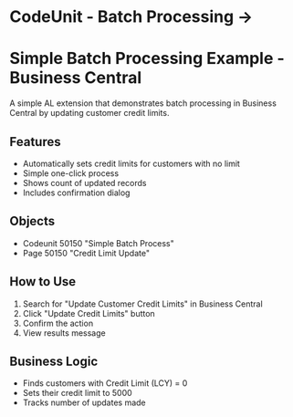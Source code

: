 
# CodeUnit - Batch Processing ->


# Simple Batch Processing Example - Business Central

A simple AL extension that demonstrates batch processing in Business Central by updating customer credit limits.

## Features

- Automatically sets credit limits for customers with no limit
- Simple one-click process
- Shows count of updated records
- Includes confirmation dialog

## Objects

- Codeunit 50150 "Simple Batch Process"
- Page 50150 "Credit Limit Update"

## How to Use

1. Search for "Update Customer Credit Limits" in Business Central
2. Click "Update Credit Limits" button
3. Confirm the action
4. View results message

## Business Logic

- Finds customers with Credit Limit (LCY) = 0
- Sets their credit limit to 5000
- Tracks number of updates made
